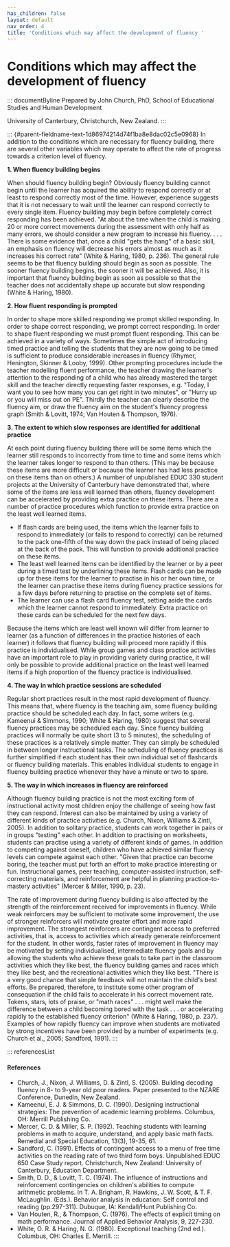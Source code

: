 ```yaml
---
has_children: false
layout: default
nav_order: 4
title: 'Conditions which may affect the development of fluency '
---
```

# Conditions which may affect the development of fluency 


::: documentByline
Prepared by John Church, PhD, School of Educational Studies and Human
Development

University of Canterbury, Christchurch, New Zealand.
:::

::: {#parent-fieldname-text-1d86974214d74f1ba8e8dac02c5e0968}
In addition to the conditions which are necessary for fluency building,
there are several other variables which may operate to affect the rate
of progress towards a criterion level of fluency.

**1. When fluency building begins**

When should fluency building begin? Obviously fluency building cannot
begin until the learner has acquired the ability to respond correctly or
at least to respond correctly most of the time. However, experience
suggests that it is not necessary to wait until the learner can respond
correctly to every single item. Fluency building may begin before
completely correct responding has been achieved. "At about the time when
the child is making 20 or more correct movements during the assessment
with only half as many errors, we should consider a new program to
increase his fluency. . . . There is some evidence that, once a child
"gets the hang" of a basic skill, an emphasis on fluency will decrease
his errors almost as much as it increases his correct rate" (White &
Haring, 1980, p. 236). The general rule seems to be that fluency
building should begin as soon as possible. The sooner fluency building
begins, the sooner it will be achieved. Also, it is important that
fluency building begin as soon as possible so that the teacher does not
accidentally shape up accurate but slow responding (White & Haring,
1980).

**2. How fluent responding is prompted**

In order to shape more skilled responding we prompt skilled responding.
In order to shape correct responding, we prompt correct responding. In
order to shape fluent responding we must prompt fluent responding. This
can be achieved in a variety of ways. Sometimes the simple act of
introducing timed practice and telling the students that they are now
going to be timed is sufficient to produce considerable increases in
fluency (Rhymer, Henington, Skinner & Looby, 1999). Other prompting
procedures include the teacher modelling fluent performance, the teacher
drawing the learner's attention to the responding of a child who has
already mastered the target skill and the teacher directly requesting
faster responses, e.g. "Today, I want you to see how many you can get
right in two minutes", or "Hurry up or you will miss out on PE". Thirdly
the teacher can clearly describe the fluency aim, or draw the fluency
aim on the student\'s fluency progress graph (Smith & Lovitt, 1974; Van
Houten & Thompson, 1976).

**3. The extent to which slow responses are identified for additional
practice**

At each point during fluency building there will be some items which the
learner still responds to incorrectly from time to time and some items
which the learner takes longer to respond to than others. (This may be
because these items are more difficult or because the learner has had
less practice on these items than on others.) A number of unpublished
EDUC 330 student projects at the University of Canterbury have
demonstrated that, where some of the items are less well learned than
others, fluency development can be accelerated by providing extra
practice on these items. There are a number of practice procedures which
function to provide extra practice on the least well learned items.

-   If flash cards are being used, the items which the learner fails to
    respond to immediately (or fails to respond to correctly) can be
    returned to the pack one-fifth of the way down the pack instead of
    being placed at the back of the pack. This will function to provide
    additional practice on these items.
-   The least well learned items can be identified by the learner or by
    a peer during a timed test by underlining these items. Flash cards
    can be made up for these items for the learner to practise in his or
    her own time, or the learner can practise these items during fluency
    practice sessions for a few days before returning to practise on the
    complete set of items.
-   The learner can use a flash card fluency test, setting aside the
    cards which the learner cannot respond to immediately. Extra
    practice on these cards can be scheduled for the next few days.

Because the items which are least well known will differ from learner to
learner (as a function of differences in the practice histories of each
learner) it follows that fluency building will proceed more rapidly if
this practice is individualised. While group games and class practice
activities have an important role to play in providing variety during
practice, it will only be possible to provide additional practice on the
least well learned items if a high proportion of the fluency practice is
individualised.

**4. The way in which practice sessions are scheduled**

Regular short practices result in the most rapid development of fluency.
This means that, where fluency is the teaching aim, some fluency
building practice should be scheduled each day. In fact, some writers
(e.g. Kameenui & Simmons, 1990; White & Haring, 1980) suggest that
several fluency practices may be scheduled each day. Since fluency
building practices will normally be quite short (3 to 5 minutes), the
scheduling of these practices is a relatively simple matter. They can
simply be scheduled in between longer instructional tasks. The
scheduling of fluency practices is further simplified if each student
has their own individual set of flashcards or fluency building
materials. This enables individual students to engage in fluency
building practice whenever they have a minute or two to spare.

**5. The way in which increases in fluency are reinforced**

Although fluency building practice is not the most exciting form of
instructional activity most children enjoy the challenge of seeing how
fast they can respond. Interest can also be maintained by using a
variety of different kinds of practice activities (e.g. Church, Nixon,
Williams & Zintl, 2005). In addition to solitary practice, students can
work together in pairs or in groups "testing" each other. In addition to
practising on worksheets, students can practise using a variety of
different kinds of games. In addition to competing against oneself,
children who have achieved similar fluency levels can compete against
each other. "Given that practice can become boring, the teacher must put
forth an effort to make practice interesting or fun. Instructional
games, peer teaching, computer-assisted instruction, self-correcting
materials, and reinforcement are helpful in planning practice-to-mastery
activities" (Mercer & Miller, 1990, p. 23).

The rate of improvement during fluency building is also affected by the
strength of the reinforcement received for improvements in fluency.
While weak reinforcers may be sufficient to motivate some improvement,
the use of stronger reinforcers will motivate greater effort and more
rapid improvement. The strongest reinforcers are contingent access to
preferred activities, that is, access to activities which already
generate reinforcement for the student. In other words, faster rates of
improvement in fluency may be motivated by setting individualised,
intermediate fluency goals and by allowing the students who achieve
these goals to take part in the classroom activities which they like
best, the fluency building games and races which they like best, and the
recreational activities which they like best. "There is a very good
chance that simple feedback will not maintain the child's best efforts.
Be prepared, therefore, to institute some other program of consequation
if the child fails to accelerate in his correct movement rate. Tokens,
stars, lots of praise, or "math races" . . . might well make the
difference between a child becoming bored with the task . . . or
accelerating rapidly to the established fluency criterion" (White &
Haring, 1980, p. 237). Examples of how rapidly fluency can improve when
students are motivated by strong incentives have been provided by a
number of experiments (e.g. Church et al., 2005; Sandford, 1991).
:::

::: referencesList
#### References

-   Church, J., Nixon, J. Williams, D. & Zintl, S. (2005). Building
    decoding fluency in 8- to 9-year old poor readers. Paper presented
    to the NZARE Conference, Dunedin, New Zealand.
-   Kameenui, E. J. & Simmons, D. C. (1990). Designing instructional
    strategies: The prevention of academic learning problems. Columbus,
    OH: Merrill Publishing Co.
-   Mercer, C. D. & Miller, S. P. (1992). Teaching students with
    learning problems in math to acquire, understand, and apply basic
    math facts. Remedial and Special Education, 13(3), 19-35, 61.
-   Sandford, C. (1991). Effects of contingent access to a menu of free
    time activities on the reading rate of two third form boys.
    Unpublished EDUC 650 Case Study report. Christchurch, New Zealand:
    University of Canterbury, Education Department.
-   Smith, D. D., & Lovitt, T. C. (1974). The influence of instructions
    and reinforcement contingencies on children\'s abilities to compute
    arithmetic problems. In T. A. Brigham, R. Hawkins, J. W. Scott,
    & T. F. McLaughlin. (Eds.). Behavior analysis in education: Self
    control and reading (pp.297-311). Dubuque, IA: Kendall/Hunt
    Publishing Co.
-   Van Houten, R., & Thompson, C. (1976). The effects of explicit
    timing on math performance. Journal of Applied Behavior Analysis, 9,
    227-230.
-   White, O. R. & Haring, N. G. (1980). Exceptional teaching (2nd ed.).
    Columbus, OH: Charles E. Merrill.
:::

